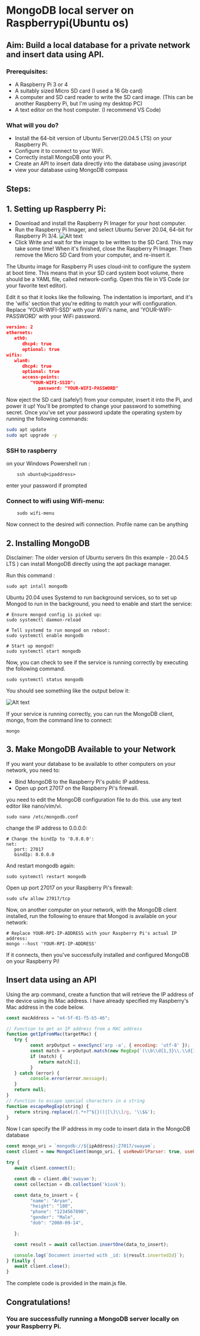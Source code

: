 # MongoDB local server on Raspberrypi(Ubuntu os)


## Aim: Build a local database for a private network and insert data using API.


### Prerequisites:

* A Raspberry Pi 3 or 4
* A suitably sized Micro SD card (I used a 16 Gb card)
* A computer and SD card reader to write the SD card image. (This can be another Raspberry Pi, but I'm using my desktop PC)
* A text editor on the host computer. (I recommend VS Code)

### What will you do?

* Install the 64-bit version of Ubuntu Server(20.04.5 LTS) on your Raspberry Pi.
* Configure it to connect to your WiFi.
* Correctly install MongoDB onto your Pi.
* Create an API to insert data directly into the database using javascript
* view your database using MongoDB compass 



## Steps:
## 1. Setting up Raspberry Pi:

*  Download and install the Raspberry Pi Imager for your host computer.
* Run the Raspberry Pi Imager, and select Ubuntu Server 20.04, 64-bit for Raspberry Pi 3/4.
![Alt text](image1.png)
* Click Write and wait for the image to be written to the SD Card. This may take some time! When it's finished, close the Raspberry Pi Imager. Then remove the Micro SD Card from your computer, and re-insert it.  


The Ubuntu image for Raspberry Pi uses cloud-init to configure the system at boot time. This means that in your SD card system boot volume, there should be a YAML file, called network-config. Open this file in VS Code (or your favorite text editor).


Edit it so that it looks like the following. The indentation is important, and it's the 'wifis' section that you're editing to match your wifi configuration. Replace 'YOUR-WIFI-SSD' with your WiFi's name, and 'YOUR-WIFI-PASSWORD' with your WiFi password.

```json
version: 2
ethernets:
   eth0:
      dhcp4: true
      optional: true
wifis:
   wlan0:
      dhcp4: true
      optional: true
      access-points:
         "YOUR-WIFI-SSID":
            password: "YOUR-WIFI-PASSWORD"
```


Now eject the SD card (safely!) from your computer, insert it into the Pi, and power it up!
You'll be prompted to change your password to something secret.
Once you've set your password update the operating system by running the following commands:

```bash
sudo apt update
sudo apt upgrade -y
```

### SSH to raspberry

on your Windows Powershell run : 

```
    ssh ubuntu@<ipaddress>
```
enter your password if prompted
### Connect to wifi using Wifi-menu:

```
    sudo wifi-menu
```
Now connect to the desired wifi connection.
Profile name can be anything




## 2. Installing MongoDB 
Disclaimer: The older version of Ubuntu servers (In this example - 20.04.5 LTS ) can install MongoDB directly using the apt package manager.

Run this command :

```
sudo apt intall mongodb
```
Ubuntu 20.04 uses Systemd to run background services, so to set up Mongod to run in the background, you need to enable and start the service:
```
# Ensure mongod config is picked up:
sudo systemctl daemon-reload

# Tell systemd to run mongod on reboot:
sudo systemctl enable mongodb

# Start up mongod!
sudo systemctl start mongodb
```

Now, you can check to see if the service is running correctly by executing the following command.
```
sudo systemctl status mongodb
```
 You should see something like the output below it:

 ![Alt text](image-1.png)

 If your service is running correctly, you can run the MongoDB client, mongo, from the command line to connect:
 ```
 mongo
 ```

 ## 3. Make MongoDB Available to your Network

 If you want your database to be available to other computers on your network, you need to:
* Bind MongoDB to the Raspberry Pi's public IP address.
* Open up port 27017 on the Raspberry Pi's firewall.

you need to edit the MongoDB configuration file to do this. use any text editor like nano/vim/vi.

```
sudo nano /etc/mongodb.conf
```
change the IP address to 0.0.0.0:

```
# Change the bindIp to '0.0.0.0':
net:
   port: 27017
   bindIp: 0.0.0.0
```
And restart mongodb again:
```
sudo systemctl restart mongodb
```
Open up port 27017 on your Raspberry Pi's firewall:
```
sudo ufw allow 27017/tcp
```
Now, on another computer on your network, with the MongoDB client installed, run the following to ensure that Mongod is available on your network:
```
# Replace YOUR-RPI-IP-ADDRESS with your Raspberry Pi's actual IP address:
mongo --host 'YOUR-RPI-IP-ADDRESS'
```

If it connects, then you've successfully installed and configured MongoDB on your Raspberry Pi!


## Insert data using an API

Using the arp command, create a function that will retrieve the IP address of the device using its Mac address. I have already specified my Raspberry's Mac address in the code below.
```js
const macAddress = "e4-5f-01-f5-b5-46";

// Function to get an IP address from a MAC address
function getIpFromMac(targetMac) {
   try {
         const arpOutput = execSync('arp -a', { encoding: 'utf-8' });
         const match = arpOutput.match(new RegExp(`(\\b\\d{1,3}\\.\\d{1,3}\\.\\d{1,3}\\.\\d{1,3}\\b).*${escapeRegExp(targetMac)}`));
         if (match) {
            return match[1];
         }
   } catch (error) {
         console.error(error.message);
   }
   return null;
}
// Function to escape special characters in a string
function escapeRegExp(string) {
   return string.replace(/[.*+?^${}()|[\]\\]/g, '\\$&');
}

```
Now I can specify the IP address in my code to insert data in the MongoDB database

```js
const mongo_uri = `mongodb://${ipAddress}:27017/swayam`;
const client = new MongoClient(mongo_uri, { useNewUrlParser: true, useUnifiedTopology: true });

try {
   await client.connect();

   const db = client.db('swayam');
   const collection = db.collection('kiosk');

   const data_to_insert = {
         "name": "Aryan",
         "height": "180",
         "phone": "1234567890",
         "gender": "Male",
         "dob": "2000-09-14",

   };

   const result = await collection.insertOne(data_to_insert);

   console.log(`Document inserted with _id: ${result.insertedId}`);
} finally {
   await client.close();
}

```


The complete code is provided in the main.js file.

## Congratulations!
### You are successfully running a MongoDB server locally on your Raspberry Pi.
